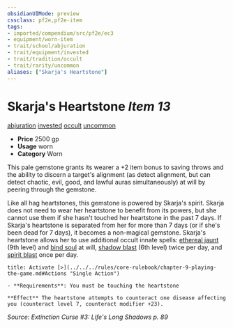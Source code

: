 ```yaml
---
obsidianUIMode: preview
cssclass: pf2e,pf2e-item
tags:
- imported/compendium/src/pf2e/ec3
- equipment/worn-item
- trait/school/abjuration
- trait/equipment/invested
- trait/tradition/occult
- trait/rarity/uncommon
aliases: ["Skarja's Heartstone"]
---
```

# Skarja's Heartstone *Item 13*  
[abjuration](abjuration.md)  [invested](invested.md)  [occult](occult.md)  [uncommon](uncommon.md)  

- **Price** 2500 gp
- **Usage** worn
- **Category** Worn

This pale gemstone grants its wearer a +2 item bonus to saving throws and the ability to discern a target's alignment (as detect alignment, but can detect chaotic, evil, good, and lawful auras simultaneously) at will by peering through the gemstone.

Like all hag heartstones, this gemstone is powered by Skarja's spirit. Skarja does not need to wear her heartstone to benefit from its powers, but she cannot use them if she hasn't touched her heartstone in the past 7 days. If Skarja's heartstone is separated from her for more than 7 days (or if she's been dead for 7 days), it becomes a non-magical gemstone. Skarja's heartstone allows her to use additional occult innate spells: [ethereal jaunt](../../spells/ethereal-jaunt.md) (9th level) and [bind soul](../../spells/bind-soul.md) at will, [shadow blast](../../spells/shadow-blast.md) (6th level) twice per day, and [spirit blast](../../spells/spirit-blast.md) once per day.

```ad-embed-ability
title: Activate [>](../../../rules/core-rulebook/chapter-9-playing-the-game.md#Actions "Single Action")

- **Requirements**: You must be touching the heartstone

**Effect** The heartstone attempts to counteract one disease affecting you (counteract level 7, counteract modifier +23).
```

*Source: Extinction Curse #3: Life's Long Shadows p. 89*
